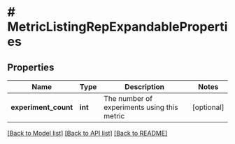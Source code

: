 # # MetricListingRepExpandableProperties

## Properties

Name | Type | Description | Notes
------------ | ------------- | ------------- | -------------
**experiment_count** | **int** | The number of experiments using this metric | [optional]

[[Back to Model list]](../../README.md#models) [[Back to API list]](../../README.md#endpoints) [[Back to README]](../../README.md)
